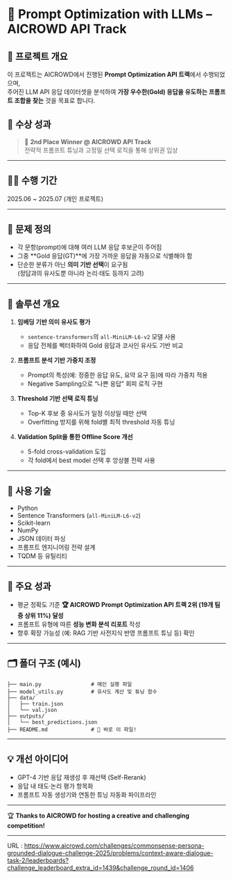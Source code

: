 # 🧠 Prompt Optimization with LLMs – AICROWD API Track

## 🏁 프로젝트 개요

이 프로젝트는 AICROWD에서 진행된 **Prompt Optimization API 트랙**에서 수행되었으며,  
주어진 LLM API 응답 데이터셋을 분석하여 **가장 우수한(Gold) 응답을 유도하는 프롬프트 조합을 찾는** 것을 목표로 합니다.

## 🥈 수상 성과

> 🥈 **2nd Place Winner @ AICROWD API Track**  
> 전략적 프롬프트 튜닝과 고정밀 선택 로직을 통해 상위권 입상

---

## 👩‍💻 수행 기간

2025.06 ~ 2025.07 (개인 프로젝트)

---

## 📌 문제 정의

- 각 문항(prompt)에 대해 여러 LLM 응답 후보군이 주어짐  
- 그중 **Gold 응답(GT)**에 가장 가까운 응답을 자동으로 식별해야 함  
- 단순한 분류가 아닌 **의미 기반 선택**이 요구됨  
  (정답과의 유사도뿐 아니라 논리·태도 등까지 고려)

---

## 🧪 솔루션 개요

1. **임베딩 기반 의미 유사도 평가**
   - `sentence-transformers`의 `all-MiniLM-L6-v2` 모델 사용
   - 응답 전체를 벡터화하여 Gold 응답과 코사인 유사도 기반 비교

2. **프롬프트 분석 기반 가중치 조정**
   - Prompt의 특성(예: 정중한 응답 유도, 요약 요구 등)에 따라 가중치 적용
   - Negative Sampling으로 “나쁜 응답” 회피 로직 구현

3. **Threshold 기반 선택 로직 튜닝**
   - Top-K 후보 중 유사도가 일정 이상일 때만 선택
   - Overfitting 방지를 위해 fold별 최적 threshold 자동 튜닝

4. **Validation Split을 통한 Offline Score 개선**
   - 5-fold cross-validation 도입
   - 각 fold에서 best model 선택 후 앙상블 전략 사용

---

## 🧰 사용 기술

- Python
- Sentence Transformers (`all-MiniLM-L6-v2`)
- Scikit-learn
- NumPy
- JSON 데이터 파싱
- 프롬프트 엔지니어링 전략 설계
- TQDM 등 유틸리티

---

## 🎯 주요 성과

- 평균 정확도 기준 **🏆 AICROWD Prompt Optimization API 트랙 2위 (19개 팀 중 상위 11%) 달성**
- 프롬프트 유형에 따른 **성능 변화 분석 리포트** 작성
- 향후 확장 가능성 (예: RAG 기반 사전지식 반영 프롬프트 튜닝 등) 확인

---

## 🗂️ 폴더 구조 (예시)

```
├── main.py                # 메인 실행 파일
├── model_utils.py         # 유사도 계산 및 튜닝 함수
├── data/
│   ├── train.json
│   └── val.json
├── outputs/
│   └── best_predictions.json
├── README.md              # 📄 바로 이 파일!
```

---

## 💡 개선 아이디어

- GPT-4 기반 응답 재생성 후 재선택 (Self-Rerank)
- 응답 내 태도·논리 평가 항목화
- 프롬프트 자동 생성기와 연동한 튜닝 자동화 파이프라인

---

🏆 **Thanks to AICROWD for hosting a creative and challenging competition!**

---

URL : https://www.aicrowd.com/challenges/commonsense-persona-grounded-dialogue-challenge-2025/problems/context-aware-dialogue-task-2/leaderboards?challenge_leaderboard_extra_id=1439&challenge_round_id=1406
